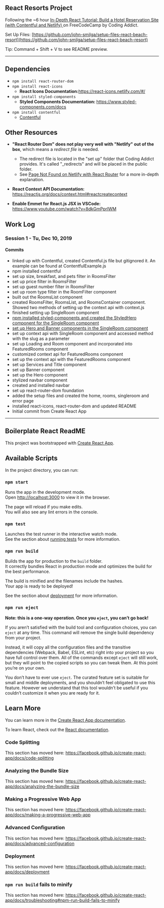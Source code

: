 
## React Resorts Project

Following the ~6 hour [In-Depth React Tutorial: Build a Hotel Reservation Site (with Contentful and Netlify)
](https://www.youtube.com/watch?v=LXJOvkVYQqA) on FreeCodeCamp by Coding Addict.

Set Up Files: [https://github.com/john-smilga/setup-files-react-beach-resort](https://github.com/john-smilga/setup-files-react-beach-resort)

Tip: Command + Shift + V to see README preview.

<hr/>



## Dependencies 

* ```npm install react-router-dom```
* ```npm install react-icons```
    * <strong>React Icons Documentation:</strong>https://react-icons.netlify.com/#/ 
* ```npm install styled-components```
    * <strong>Styled Components Documentation: </strong>https://www.styled-components.com/docs
* ```npm install contentful```
    * [Contentful](https://www.contentful.com/)


## Other Resources

* <strong>"React Router Dom" does not play very well with "Netlify" out of the box</strong>, which means  a <em>redirect file</em> is needed.
  * The redirect file is located in the "set up" folder that Coding Addict provides. It's called "_redirects" and will be placed in the public folder.
  * See [Page Not Found on Netlify with React Router](https://sung.codes/blog/2018/12/18/page-not-found-on-netlify-with-react-router/) for a more in-depth explanation.

* <strong>React Context API Documentation: </strong>https://reactjs.org/docs/context.html#reactcreatecontext

* <strong>Enable Emmet for React.js JSX in VSCode: </strong> https://www.youtube.com/watch?v=8dkGmPprlWM


## Work Log

### Session 1 - Tu, Dec 10, 2019

#### Commits

* linked up with Contentful, created Contentful.js file but gitignored it. An example can be found at ContentfulExample.js
* npm installed contentful
* set up size, breakfast, and pets filter in RoomsFilter
* set up price filter in RoomsFilter
* set up guest number filter in RoomsFilter
* set up room type filter in the RoomFilter component
* built out the RoomsList component
* created RoomsFilter, RoomsList, and RoomsContainer component. Showed two methods of setting up the context api with context.js
* finished setting up SingleRoom component
* [npm installed styled-components and created the StyledHero component for the SingleRoom component](https://github.com/juzdepom/react-resort/commit/cea85b3759898351efab63ab62c32bd9ca44234b)
* [set up Hero and Banner components in the SingleRoom component](https://github.com/juzdepom/react-resort/commit/3c30bf6b5e0be96195f53233d82726a75de66691)
* set up context api with SingleRoom component and accessed method with the slug as a parameter
* set up Loading and Room component and incorporated into FeaturedRooms component
* customized context api for FeaturedRooms component
* set up the context api with the FeaturedRooms component
* set up Services and Title component
* set up Banner component
* set up the Hero component
* stylized navbar component
* created and installed navbar
* set up react-router-dom foundation
* added the setup files and created the home, rooms, singleroom and error page
* installed react-icons, react-router-dom and updated README
* Initial commit from Create React App

<hr/>

## Boilerplate React ReadME

This project was bootstrapped with [Create React App](https://github.com/facebook/create-react-app).

## Available Scripts

In the project directory, you can run:

### `npm start`

Runs the app in the development mode.<br />
Open [http://localhost:3000](http://localhost:3000) to view it in the browser.

The page will reload if you make edits.<br />
You will also see any lint errors in the console.

### `npm test`

Launches the test runner in the interactive watch mode.<br />
See the section about [running tests](https://facebook.github.io/create-react-app/docs/running-tests) for more information.

### `npm run build`

Builds the app for production to the `build` folder.<br />
It correctly bundles React in production mode and optimizes the build for the best performance.

The build is minified and the filenames include the hashes.<br />
Your app is ready to be deployed!

See the section about [deployment](https://facebook.github.io/create-react-app/docs/deployment) for more information.

### `npm run eject`

**Note: this is a one-way operation. Once you `eject`, you can’t go back!**

If you aren’t satisfied with the build tool and configuration choices, you can `eject` at any time. This command will remove the single build dependency from your project.

Instead, it will copy all the configuration files and the transitive dependencies (Webpack, Babel, ESLint, etc) right into your project so you have full control over them. All of the commands except `eject` will still work, but they will point to the copied scripts so you can tweak them. At this point you’re on your own.

You don’t have to ever use `eject`. The curated feature set is suitable for small and middle deployments, and you shouldn’t feel obligated to use this feature. However we understand that this tool wouldn’t be useful if you couldn’t customize it when you are ready for it.

## Learn More

You can learn more in the [Create React App documentation](https://facebook.github.io/create-react-app/docs/getting-started).

To learn React, check out the [React documentation](https://reactjs.org/).

### Code Splitting

This section has moved here: https://facebook.github.io/create-react-app/docs/code-splitting

### Analyzing the Bundle Size

This section has moved here: https://facebook.github.io/create-react-app/docs/analyzing-the-bundle-size

### Making a Progressive Web App

This section has moved here: https://facebook.github.io/create-react-app/docs/making-a-progressive-web-app

### Advanced Configuration

This section has moved here: https://facebook.github.io/create-react-app/docs/advanced-configuration

### Deployment

This section has moved here: https://facebook.github.io/create-react-app/docs/deployment

### `npm run build` fails to minify

This section has moved here: https://facebook.github.io/create-react-app/docs/troubleshooting#npm-run-build-fails-to-minify

